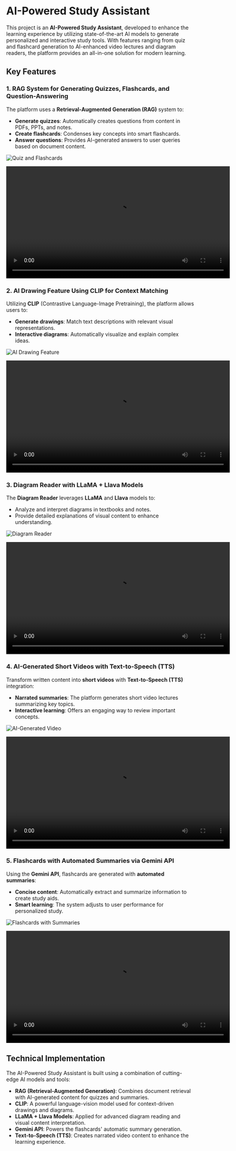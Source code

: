 # AI-Powered Study Assistant

This project is an **AI-Powered Study Assistant**, developed to enhance the learning experience by utilizing state-of-the-art AI models to generate personalized and interactive study tools. With features ranging from quiz and flashcard generation to AI-enhanced video lectures and diagram readers, the platform provides an all-in-one solution for modern learning.

## Key Features

### 1. **RAG System for Generating Quizzes, Flashcards, and Question-Answering**
The platform uses a **Retrieval-Augmented Generation (RAG)** system to:
- **Generate quizzes**: Automatically creates questions from content in PDFs, PPTs, and notes.
- **Create flashcards**: Condenses key concepts into smart flashcards.
- **Answer questions**: Provides AI-generated answers to user queries based on document content.

![Quiz and Flashcards](https://example.com/path/to/quiz-flashcard-image.png)

<video width="600" controls>
  <source src="https://example.com/path/to/quiz-flashcard-demo.mp4" type="video/mp4">
  Your browser does not support the video tag.
</video>

### 2. **AI Drawing Feature Using CLIP for Context Matching**
Utilizing **CLIP** (Contrastive Language-Image Pretraining), the platform allows users to:
- **Generate drawings**: Match text descriptions with relevant visual representations.
- **Interactive diagrams**: Automatically visualize and explain complex ideas.

![AI Drawing Feature](https://example.com/path/to/ai-drawing-image.png)

<video width="600" controls>
  <source src="https://example.com/path/to/ai-drawing-demo.mp4" type="video/mp4">
  Your browser does not support the video tag.
</video>

### 3. **Diagram Reader with LLaMA + Llava Models**
The **Diagram Reader** leverages **LLaMA** and **Llava** models to:
- Analyze and interpret diagrams in textbooks and notes.
- Provide detailed explanations of visual content to enhance understanding.

![Diagram Reader](https://example.com/path/to/diagram-reader-image.png)

<video width="600" controls>
  <source src="https://example.com/path/to/diagram-reader-demo.mp4" type="video/mp4">
  Your browser does not support the video tag.
</video>

### 4. **AI-Generated Short Videos with Text-to-Speech (TTS)**
Transform written content into **short videos** with **Text-to-Speech (TTS)** integration:
- **Narrated summaries**: The platform generates short video lectures summarizing key topics.
- **Interactive learning**: Offers an engaging way to review important concepts.

![AI-Generated Video](https://example.com/path/to/video-generation-image.png)

<video width="600" controls>
  <source src="https://example.com/path/to/video-generation-demo.mp4" type="video/mp4">
  Your browser does not support the video tag.
</video>

### 5. **Flashcards with Automated Summaries via Gemini API**
Using the **Gemini API**, flashcards are generated with **automated summaries**:
- **Concise content**: Automatically extract and summarize information to create study aids.
- **Smart learning**: The system adjusts to user performance for personalized study.

![Flashcards with Summaries](https://example.com/path/to/flashcards-summary-image.png)

<video width="600" controls>
  <source src="https://example.com/path/to/flashcards-summary-demo.mp4" type="video/mp4">
  Your browser does not support the video tag.
</video>

## Technical Implementation

The AI-Powered Study Assistant is built using a combination of cutting-edge AI models and tools:

- **RAG (Retrieval-Augmented Generation)**: Combines document retrieval with AI-generated content for quizzes and summaries.
- **CLIP**: A powerful language-vision model used for context-driven drawings and diagrams.
- **LLaMA + Llava Models**: Applied for advanced diagram reading and visual content interpretation.
- **Gemini API**: Powers the flashcards' automatic summary generation.
- **Text-to-Speech (TTS)**: Creates narrated video content to enhance the learning experience.

